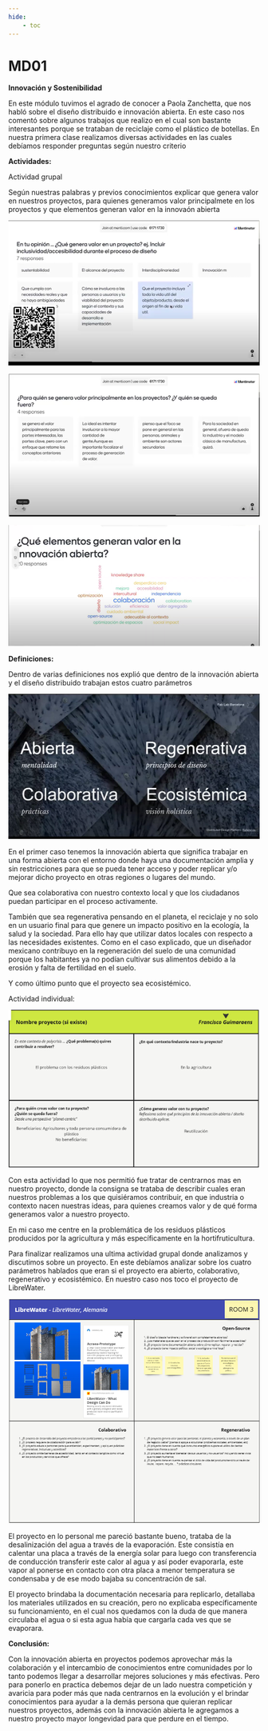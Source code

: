 ```yaml
---
hide:
    - toc
---
```


# MD01

<strong>Innovación y Sostenibilidad</strong>

En este módulo tuvimos el agrado de conocer a Paola Zanchetta, que nos habló sobre el diseño distribuido e innovación abierta. En este caso nos comentó sobre algunos trabajos que realizo en el cual son bastante interesantes porque se trataban de reciclaje como el plástico de botellas.
En nuestra primera clase realizamos diversas actividades en las cuales debíamos responder preguntas según nuestro criterio 


<strong>Actividades:</strong>

 Actividad grupal 

Según nuestras palabras y previos conocimientos explicar que genera valor en nuestros proyectos, para quienes generamos valor principalmete en los proyectos y que elementos generan valor en la innovaón abierta

![](../images/MD01/Captura1.PNG)


![](../images/MD01/Captura2.PNG)

 
![](../images/MD01/Captura3.PNG)


<strong>Definiciones:</strong>

Dentro de varias definiciones nos explió que dentro de la innovación abierta y el diseño distribuido trabajan estos cuatro parámetros

![](../images/MD01/Captura4.PNG)

En el primer caso tenemos la innovación abierta que significa trabajar en una forma abierta con el entorno donde haya una documentación amplia y sin restricciones para que se pueda tener acceso y poder replicar y/o mejorar dicho proyecto en otras regiones o lugares del mundo.

Que sea colaborativa con nuestro contexto local y que los ciudadanos puedan participar en el proceso activamente.

También que sea regenerativa pensando en el planeta, el reciclaje y no solo en un usuario final para que genere un impacto positivo en la ecología, la salud y la sociedad. Para ello hay que utilizar datos locales con respecto a las necesidades existentes.  Como en el caso explicado, que un diseñador mexicano contribuyo en la regeneración del suelo de una comunidad porque los habitantes ya no podían cultivar sus alimentos debido a la erosión y falta de fertilidad en el suelo. 

Y como último punto que el proyecto sea ecosistémico.


Actividad individual:

![](../images/MD01/Captura5.PNG)

Con esta actividad lo que nos permitió fue tratar de centrarnos mas en nuestro proyecto, donde la consigna se trataba de describir cuales eran nuestros problemas a los que quisiéramos contribuir, en que industria o contexto nacen nuestras ideas, para quienes creamos valor y de qué forma generamos valor a nuestro proyecto.

En mi caso me centre en la problemática de los residuos plásticos producidos por la agricultura y más específicamente en la hortifruticultura.


Para finalizar realizamos una ultima actividad grupal donde analizamos y discutimos sobre un proyecto. En este debíamos analizar sobre los cuatro parámetros hablados que eran si el proyecto era abierto, colaborativo, regenerativo y ecosistémico. En nuestro caso nos toco el proyecto de LibreWater.

![](../images/MD01/Captura6.PNG)

El proyecto en lo personal me pareció bastante bueno, trataba de la desalinización del agua a través de la evaporación. Este consistía en calentar una placa a través de la energía solar para luego con transferencia de conducción transferir este calor al agua y así poder evaporarla, este vapor al ponerse en contacto con otra placa a menor temperatura se condensaba y de ese modo bajaba su concentración de sal.

El proyecto brindaba la documentación necesaria para replicarlo, detallaba los materiales utilizados en su creación, pero no explicaba específicamente su funcionamiento, en el cual nos quedamos con la duda de que manera circulaba el agua o si esta agua había que cargarla cada ves que se evaporara.

<strong>Conclusión:</strong> 

Con la innovación abierta en proyectos podemos aprovechar más la colaboración y el intercambio de conocimientos entre comunidades por lo tanto podemos llegar a desarrollar mejores soluciones y más efectivas. Pero para ponerlo en practica debemos dejar de un lado nuestra competición y avaricia para poder más que nada centrarnos en la evolución y el brindar conocimientos para ayudar a la demás persona que quieran replicar nuestros proyectos, además con la innovación abierta le agregamos a nuestro proyecto mayor longevidad para que perdure en el tiempo.
